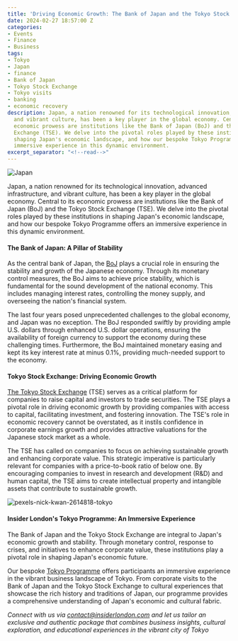 ```yaml
---
title: 'Driving Economic Growth: The Bank of Japan and the Tokyo Stock Exchange'
date: 2024-02-27 18:57:00 Z
categories:
- Events
- Finance
- Business
tags:
- Tokyo
- Japan
- finance
- Bank of Japan
- Tokyo Stock Exchange
- Tokyo visits
- banking
- economic recovery
description: Japan, a nation renowned for its technological innovation, advanced infrastructure,
  and vibrant culture, has been a key player in the global economy. Central to its
  economic prowess are institutions like the Bank of Japan (BoJ) and the Tokyo Stock
  Exchange (TSE). We delve into the pivotal roles played by these institutions in
  shaping Japan's economic landscape, and how our bespoke Tokyo Programme offers an
  immersive experience in this dynamic environment.
excerpt_separator: "<!--read-->"
---
```


![Japan](/uploads/Japan_AdobeStock_626546002.jpg)

Japan, a nation renowned for its technological innovation, advanced infrastructure, and vibrant culture, has been a key player in the global economy. Central to its economic prowess are institutions like the Bank of Japan (BoJ) and the Tokyo Stock Exchange (TSE). We delve into the pivotal roles played by these institutions in shaping Japan's economic landscape, and how our bespoke Tokyo Programme offers an immersive experience in this dynamic environment.

<!--read-->

#### The Bank of Japan: A Pillar of Stability

As the central bank of Japan, the [BoJ](https://www.boj.or.jp/en/) plays a crucial role in ensuring the stability and growth of the Japanese economy. Through its monetary control measures, the BoJ aims to achieve price stability, which is fundamental for the sound development of the national economy. This includes managing interest rates, controlling the money supply, and overseeing the nation's financial system.

The last four years posed unprecedented challenges to the global economy, and Japan was no exception. The BoJ responded swiftly by providing ample U.S. dollars through enhanced U.S. dollar operations, ensuring the availability of foreign currency to support the economy during these challenging times. Furthermore, the BoJ maintained monetary easing and kept its key interest rate at minus 0.1%, providing much-needed support to the economy.

#### Tokyo Stock Exchange: Driving Economic Growth

[The Tokyo Stock Exchange](https://www.jpx.co.jp/english/) (TSE) serves as a critical platform for companies to raise capital and investors to trade securities. The TSE plays a pivotal role in driving economic growth by providing companies with access to capital, facilitating investment, and fostering innovation. The TSE's role in economic recovery cannot be overstated, as it instils confidence in corporate earnings growth and provides attractive valuations for the Japanese stock market as a whole.

The TSE has called on companies to focus on achieving sustainable growth and enhancing corporate value. This strategic imperative is particularly relevant for companies with a price-to-book ratio of below one. By encouraging companies to invest in research and development (R&D) and human capital, the TSE aims to create intellectual property and intangible assets that contribute to sustainable growth.

![pexels-nick-kwan-2614818-tokyo](/uploads/pexels-nick-kwan-2614818.jpg)

#### Insider London's Tokyo Programme: An Immersive Experience

The Bank of Japan and the Tokyo Stock Exchange are integral to Japan's economic growth and stability. Through monetary control, response to crises, and initiatives to enhance corporate value, these institutions play a pivotal role in shaping Japan's economic future. 

Our bespoke [Tokyo Programme](https://www.insiderlondon.com/asia/tokyo/) offers participants an immersive experience in the vibrant business landscape of Tokyo. From corporate visits to the Bank of Japan and the Tokyo Stock Exchange to cultural experiences that showcase the rich history and traditions of Japan, our programme provides a comprehensive understanding of Japan's economic and cultural fabric. 

*Connect with us via contact@insiderlondon.com and let us tailor an exclusive and authentic package that combines business insights, cultural exploration, and educational experiences in the vibrant city of Tokyo*
